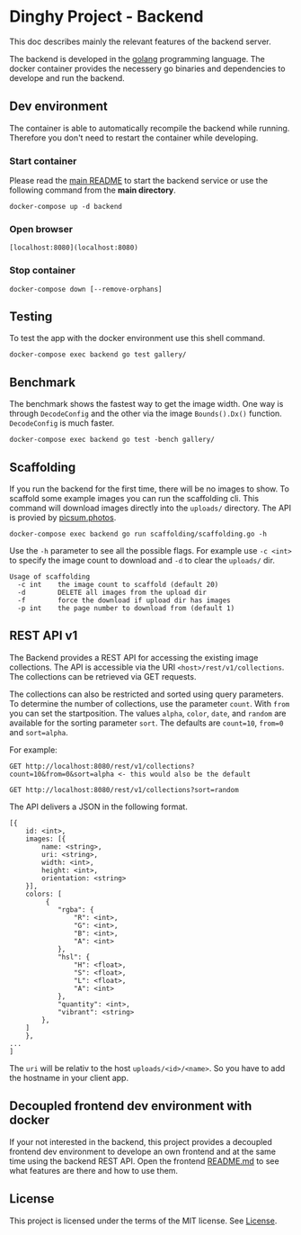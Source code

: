 # Dinghy Project - Backend

This doc describes mainly the relevant features of the backend server. 

The backend is developed in the [golang](https://golang.org) programming language. The docker container provides the necessery go binaries and dependencies to develope and run the backend.

## Dev environment

The container is able to automatically recompile the backend while running. Therefore you don't need to restart the container while developing.

### Start container

Please read the [main README](../README.md) to start the backend service or use the following command from the **main directory**.

```
docker-compose up -d backend
```

### Open browser

```
[localhost:8080](localhost:8080)
```

### Stop container

```
docker-compose down [--remove-orphans]
```

## Testing

To test the app with the docker environment use this shell command.

```
docker-compose exec backend go test gallery/
```

## Benchmark

The benchmark shows the fastest way to get the image width. One way is through `DecodeConfig` and the other via the image `Bounds().Dx()` function. `DecodeConfig` is much faster.

```
docker-compose exec backend go test -bench gallery/
```

## Scaffolding

If you run the backend for the first time, there will be no images to show. To scaffold some example images you can run the scaffolding cli. This command will download images directly into the `uploads/` directory. The API is provied by [picsum.photos](https://picsum.photos/).

```
docker-compose exec backend go run scaffolding/scaffolding.go -h
```

Use the `-h` parameter to see all the possible flags. For example use `-c <int>` to specify the image count to download and `-d` to clear the `uploads/` dir.

```
Usage of scaffolding
  -c int    the image count to scaffold (default 20)
  -d        DELETE all images from the upload dir
  -f        force the download if upload dir has images
  -p int    the page number to download from (default 1)
```

## REST API v1

The Backend provides a REST API for accessing the existing image collections. The API is accessible via the URI `<host>/rest/v1/collections`. The collections can be retrieved via GET requests.

The collections can also be restricted and sorted using query parameters. To determine the number of collections, use the parameter `count`. With `from` you can set the startposition. The values `alpha`, `color`, `date`, and `random` are available for the sorting parameter `sort`. The defaults are `count=10`, `from=0` and `sort=alpha`.

For example:

```
GET http://localhost:8080/rest/v1/collections?count=10&from=0&sort=alpha <- this would also be the default

GET http://localhost:8080/rest/v1/collections?sort=random
```

The API delivers a JSON in the following format.

```
[{
    id: <int>,
    images: [{
        name: <string>,
        uri: <string>,
        width: <int>,
        height: <int>,
        orientation: <string>
    }],
    colors: [
         {
            "rgba": {
                "R": <int>,
                "G": <int>,
                "B": <int>,
                "A": <int>
            },
            "hsl": {
                "H": <float>,
                "S": <float>,
                "L": <float>,
                "A": <int>
            },
            "quantity": <int>,
            "vibrant": <string>
        },
    ]
    },
... 
]
```

The `uri` will be relativ to the host `uploads/<id>/<name>`. So you have to add the hostname in your client app.

## Decoupled frontend dev environment with docker

If your not interested in the backend, this project provides a decoupled frontend dev environment to develope an own frontend and at the same time using the backend REST API. Open the frontend [README.md](../frontend/README.md) to see what features are there and how to use them.

## License

This project is licensed under the terms of the MIT license. See [License](LICENSE.md).
